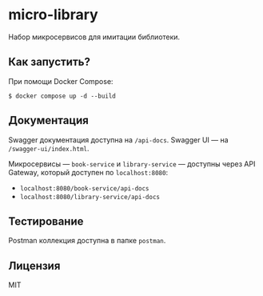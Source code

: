 # micro-library

Набор микросервисов для имитации библиотеки.

## Как запустить?

При помощи Docker Compose:

```
$ docker compose up -d --build
```

## Документация

Swagger документация доступна на `/api-docs`. Swagger UI — на `/swagger-ui/index.html`.

Микросервисы — `book-service` и `library-service` — доступны через API Gateway, который доступен по `localhost:8080`:

- `localhost:8080/book-service/api-docs`
- `localhost:8080/library-service/api-docs`

## Тестирование

Postman коллекция доступна в папке `postman`.

## Лицензия

MIT
